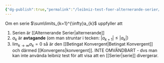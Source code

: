 ```yaml
---
{"dg-publish":true,"permalink":"/leibniz-test-foer-alternerande-serier/","tags":["funktionsteori"]}
---
```


Om en serie $\sum\limits_{k=1}^{\infty}a_{k}$ uppfyller att 
1. Serien är [[Alternerande Serier\|alternerande]]
2. $a_{k}$ är **avtagande** (om man struntar i tecken: $|a_{k+1}|\leq|a_{k}|$)
3. $\lim_{k\rightarrow\infty}a_{k}=0$ 
så är den [[Betingat Konvergent\|Betingat Konvergent]] och därmed [[Konvergens\|konvergent]]. INTE OMVÄNDBART - dvs man kan inte använda leibniz test för att visa att en [[Serier\|serie]] divergerar.